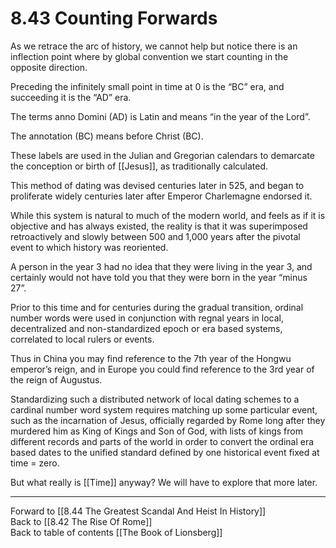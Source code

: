 # 8.43 Counting Forwards

As we retrace the arc of history, we cannot help but notice there is an inflection point where by global convention we start counting in the opposite direction.

Preceding the infinitely small point in time at 0 is the “BC” era, and succeeding it is the “AD” era.

The terms anno Domini (AD) is Latin and means “in the year of the Lord”.

The annotation (BC) means before Christ (BC).

These labels are used in the Julian and Gregorian calendars to demarcate the conception or birth of [[Jesus]], as traditionally calculated.

This method of dating was devised centuries later in 525, and began to proliferate widely centuries later after Emperor Charlemagne endorsed it.

While this system is natural to much of the modern world, and feels as if it is objective and has always existed, the reality is that it was superimposed retroactively and slowly between 500 and 1,000 years after the pivotal event to which history was reoriented.

A person in the year 3 had no idea that they were living in the year 3, and certainly would not have told you that they were born in the year “minus 27”.

Prior to this time and for centuries during the gradual transition, ordinal number words were used in conjunction with regnal years in local, decentralized and non-standardized epoch or era based systems, correlated to local rulers or events.

Thus in China you may find reference to the 7th year of the Hongwu emperor’s reign, and in Europe you could find reference to the 3rd year of the reign of Augustus.

Standardizing such a distributed network of local dating schemes to a cardinal number word system requires matching up some particular event, such as the incarnation of Jesus, officially regarded by Rome long after they murdered him as King of Kings and Son of God, with lists of kings from different records and parts of the world in order to convert the ordinal era based dates to the unified standard defined by one historical event fixed at time = zero.

But what really is [[Time]] anyway? We will have to explore that more later.

___

Forward to [[8.44 The Greatest Scandal And Heist In History]]      
Back to [[8.42 The Rise Of Rome]]  
Back to table of contents [[The Book of Lionsberg]]  


